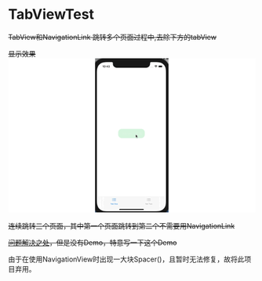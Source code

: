 # TabViewTest
 ~~TabView和NavigationLink 跳转多个页面过程中,去除下方的tabView~~

~~显示效果![效果](效果.gif)~~

~~连续跳转三个页面，其中第一个页面跳转到第二个不需要用NavigationLink~~

~~[问题解决之处](https://www.hackingwithswift.com/forums/swiftui/ios-14-recommendations-for-tabview-and-navigationview/3998)，但是没有Demo，特意写一下这个Demo~~

由于在使用NavigationView时出现一大块Spacer()，且暂时无法修复，故将此项目弃用。

